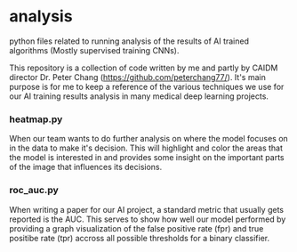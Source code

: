 # analysis
python files related to running analysis of the results of AI trained algorithms (Mostly supervised training CNNs).

This repository is a collection of code written by me and partly by CAIDM director Dr. Peter Chang (https://github.com/peterchang77/). It's main purpose is for me to keep a reference of the various techniques we use for our AI training results analysis in many medical deep learning projects.

### heatmap.py
When our team wants to do further analysis on where the model focuses on in the data to make it's decision. This will highlight and color the areas that the model is interested in and provides some insight on the important parts of the image that influences its decisions.

### roc_auc.py
When writing a paper for our AI project, a standard metric that usually gets reported is the AUC. This serves to show how well our model performed by providing a graph visualization of the false positive rate (fpr) and true positibe rate (tpr) accross all possible thresholds for a binary classifier.